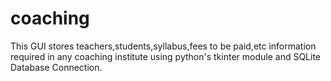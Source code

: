 # coaching
This GUI stores teachers,students,syllabus,fees to be paid,etc information required in any coaching institute using python's tkinter module and SQLite Database Connection.
